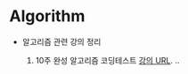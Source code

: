 # Algorithm
- 알고리즘 관련 강의 정리

  1. 10주 완성 알고리즘 코딩테스트 [강의 URL](https://edu.goorm.io/lecture/554/10주-완성-알고리즘-코딩테스트).
..
